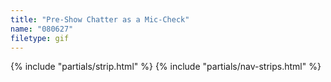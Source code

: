```yaml
---
title: "Pre-Show Chatter as a Mic-Check"
name: "080627"
filetype: gif
---
```


{% include "partials/strip.html" %}
{% include "partials/nav-strips.html" %}